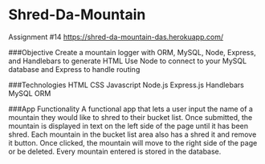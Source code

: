 # Shred-Da-Mountain
Assignment #14
https://shred-da-mountain-das.herokuapp.com/

###Objective
Create a mountain logger with ORM, MySQL, Node, Express, and Handlebars to generate HTML
Use Node to connect to your MySQL database and Express to handle routing

###Technologies
HTML
CSS
Javascript
Node.js
Express.js
Handlebars
MySQL
ORM

###App Functionality
A functional app that lets a user input the name of a mountain they would like to shred to their bucket list.
Once submitted, the mountain is displayed in text on the left side of the page until it has been shred.
Each mountain in the bucket list area also has a shred it and remove it button. Once clicked, the mountain will move to the right side of the page or be deleted. Every mountain entered is stored in the database.
